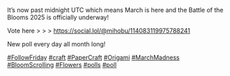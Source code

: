 It’s now past midnight UTC which means March is here and the Battle of the Blooms 2025 is officially underway!

Vote here &gt; &gt; &gt; [<span class="invisible">https://</span><span class="ellipsis">social.lol/@mihobu/11408311997</span><span class="invisible">5788241</span>](https://social.lol/@mihobu/114083119975788241)

New poll every day all month long!

[\#<span>FollowFriday</span>](https://social.lol/tags/FollowFriday) [\#<span>craft</span>](https://social.lol/tags/craft) [\#<span>PaperCraft</span>](https://social.lol/tags/PaperCraft) [\#<span>Origami</span>](https://social.lol/tags/Origami) [\#<span>MarchMadness</span>](https://social.lol/tags/MarchMadness) [\#<span>BloomScrolling</span>](https://social.lol/tags/BloomScrolling) [\#<span>Flowers</span>](https://social.lol/tags/Flowers) [\#<span>polls</span>](https://social.lol/tags/polls) [\#<span>poll</span>](https://social.lol/tags/poll)